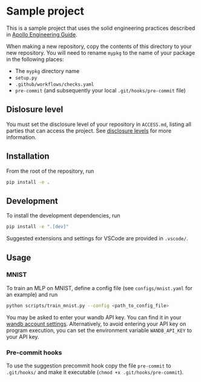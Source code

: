 # Sample project

This is a sample project that uses the solid engineering practices described in [Apollo Engineering Guide](https://docs.google.com/document/d/1O6qFI93XjZPIltSELs18v8jEIOclvOinQsRCQkmsD64/edit#heading=h.vznvxqme70zl).

When making a new repository, copy the contents of this directory to your new repository. You will need to rename `mypkg` to the name of your package in the following places:

- The `mypkg` directory name
- `setup.py`
- `.github/workflows/checks.yaml`
- `pre-commit` (and subsequently your local `.git/hooks/pre-commit` file)

## Dislosure level

You must set the disclosure level of your repository in `ACCESS.md`, listing all parties that can access the project. See [disclosure levels](https://www.lesswrong.com/posts/Gs29k3beHiqWFZqnn/conjecture-internal-infohazard-policy) for more information.

## Installation

From the root of the repository, run

```bash
pip install -e .
```

## Development

To install the development dependencies, run

```bash
pip install -e ".[dev]"
```

Suggested extensions and settings for VSCode are provided in `.vscode/`.

## Usage

### MNIST

To train an MLP on MNIST, define a config file (see `configs/mnist.yaml` for an example) and run

```bash
python scripts/train_mnist.py --config <path_to_config_file>
```

You may be asked to enter your wandb API key. You can find it in your [wandb account settings](https://wandb.ai/settings). Alternatively, to avoid entering your API key on program execution, you can set the environment variable `WANDB_API_KEY` to your API key.

### Pre-commit hooks

To use the suggestion precommit hook copy the file `pre-commit` to `.git/hooks/` and make it executable (`chmod +x .git/hooks/pre-commit`).
